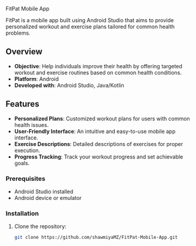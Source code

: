 FitPat Mobile App

FitPat is a mobile app built using Android Studio that aims to provide personalized workout and exercise plans tailored for common health problems.

## Overview

- **Objective**: Help individuals improve their health by offering targeted workout and exercise routines based on common health conditions.
- **Platform**: Android
- **Developed with**: Android Studio, Java/Kotlin

## Features

- **Personalized Plans**: Customized workout plans for users with common health issues.
- **User-Friendly Interface**: An intuitive and easy-to-use mobile app interface.
- **Exercise Descriptions**: Detailed descriptions of exercises for proper execution.
- **Progress Tracking**: Track your workout progress and set achievable goals.


### Prerequisites

- Android Studio installed
- Android device or emulator

### Installation

1. Clone the repository:

   ```bash
   git clone https://github.com/shawmiyaMZ/FitPat-Mobile-App.git
